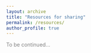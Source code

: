 ```yaml
---
layout: archive
title: "Resources for sharing"
permalink: /resources/
author_profile: true
---
```





<span style="color:gray">To be continued...</span>
